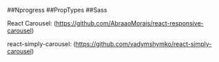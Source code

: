 ##Nprogress
##PropTypes
##Sass

React Carousel: (https://github.com/AbraaoMorais/react-responsive-carousel)

react-simply-carousel: (https://github.com/vadymshymko/react-simply-carousel)